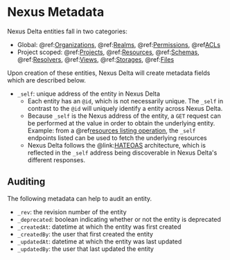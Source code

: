 # Nexus Metadata

Nexus Delta entities fall in two categories:

- Global: @ref:[Organizations](api/orgs-api.md), @ref:[Realms](api/realms-api.md),
  @ref:[Permissions](api/permissions-api.md), @ref[ACLs](api/acls-api.md)
- Project scoped: @ref:[Projects](api/projects-api.md), @ref:[Resources](api/resources-api.md),
  @ref:[Schemas](api/schemas-api.md), @ref:[Resolvers](api/resolvers-api.md),
  @ref:[Views](api/views/index.md), @ref:[Storages](api/storages-api.md), @ref:[Files](api/files-api.md)

Upon creation of these entities, Nexus Delta will create metadata fields which are described below.

- `_self`: unique address of the entity in Nexus Delta
    - Each entity has an `@id`, which is not necessarily unique. The `_self` in contrast to the `@id` will
      uniquely identify a entity across Nexus Delta.
    - Because `_self` is the Nexus address of the entity, a `GET` request can be performed at the value in order to
      obtain the underlying entity. Example: from a @ref[resources listing operation](api/resources-api.md#list),
      the `_self` endpoints listed
      can be used to fetch the underlying resources
    - Nexus Delta follows the @link:[HATEOAS](https://en.wikipedia.org/wiki/HATEOAS) architecture, which is reflected in
      the `_self` address being discoverable in Nexus Delta's different responses.

## Auditing

The following metadata can help to audit an entity.

- `_rev`: the revision number of the entity
- `_deprecated`: boolean indicating whether or not the entity is deprecated
- `_createdAt`: datetime at which the entity was first created
- `_createdBy`: the user that first created the entity
- `_updatedAt`: datetime at which the entity was last updated
- `_updatedBy`: the user that last updated the entity